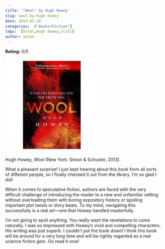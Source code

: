```yaml
---
title: '"Wool" by Hugh Howey'
slug: wool-by-hugh-howey
date: 2014-02-28
categories:  ["Books>Fiction"]
tags:  [5star,Hugh Howey,scifi]
author: aaron
---
```


**Rating:** 5/5

![Wool](cover-300x300.jpg)

Hugh Howey, *Wool* (New York: Simon & Schuster, 2013).

What a pleasant surprise! I just kept hearing about this book from all sorts of different people, so I finally checked it out from the library. I’m so glad I did!

When it comes to speculative fiction, authors are faced with the very difficult challenge of introducing the reader to a new and unfamiliar setting without overloading them with boring expository history or spoiling important plot twists or story beats. To my mind, navigating this successfully is a real art—one that Howey handled masterfully.

I’m not going to spoil anything. You really want the revelations to come naturally. I was so impressed with Howey’s vivid and compelling characters. His writing was just superb. I couldn’t put the book down! I think this book will be around for a very long time and will be rightly regarded as a real science fiction gem. Go read it now!
